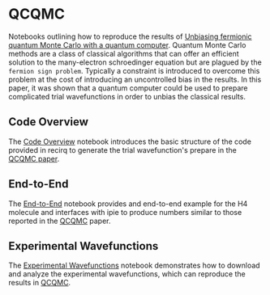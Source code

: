 # QCQMC

Notebooks outlining how to reproduce the results of [Unbiasing fermionic quantum Monte Carlo with a quantum computer](https://www.nature.com/articles/s41586-021-04351-z).
Quantum Monte Carlo methods are a class of classical algorithms that can offer
an efficient solution to the many-electron schroedinger equation but are plagued
by the `fermion sign problem`. Typically a constraint is introduced to overcome
this problem at the cost of introducing an uncontrolled bias in the results. In
this paper, it was shown that a quantum computer could be used to prepare
complicated trial wavefunctions in order to unbias the classical results. 

## Code Overview
The [Code Overview](./high-level.ipynb) notebook introduces the basic structure
of the code provided in recirq to generate the trial wavefunction's prepare in the [QCQMC paper](https://www.nature.com/articles/s41586-021-04351-z).

## End-to-End
The [End-to-End](./full_workflow.ipynb) notebook provides and end-to-end example
for the H4 molecule and interfaces with ipie to produce numbers similar to those
reported in the [QCQMC](https://www.nature.com/articles/s41586-021-04351-z)
paper.


## Experimental Wavefunctions

The [Experimental Wavefunctions](./experimental_wavefunctions.ipynb) notebook demonstrates
how to download and analyze the experimental wavefunctions, which can reproduce
the results in [QCQMC](https://www.nature.com/articles/s41586-021-04351-z).